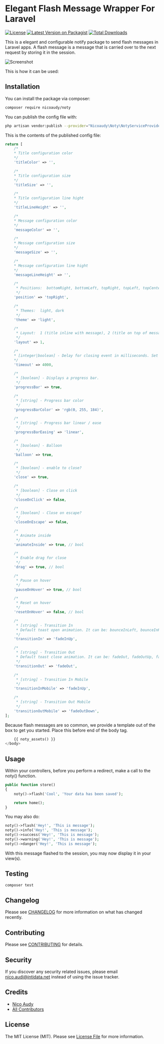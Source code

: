 # Elegant Flash Message Wrapper For Laravel


[![License](https://img.shields.io/github/license/nicoaudy/laravel-noty?style=flat-square)](https://packagist.org/packages/nicoaudy/noty)
[![Latest Version on Packagist](https://img.shields.io/packagist/v/nicoaudy/noty.svg?style=flat-square)](https://packagist.org/packages/nicoaudy/noty)
[![Total Downloads](https://img.shields.io/packagist/dt/nicoaudy/noty.svg?style=flat-square)](https://packagist.org/packages/nicoaudy/noty)

This is a elegant and configurable notify package to send flash messages in Laravel apps. A flash message is a message that is carried over to the next request by storing it in the session.

![Screenshot](./screenshots/noty-screenshot.png "Screenshot")

This is how it can be used:

## Installation

You can install the package via composer:

```bash
composer require nicoaudy/noty
```

You can publish the config file with:

```bash
php artisan vendor:publish --provider="Nicoaudy\Noty\NotyServiceProvider"
```

This is the contents of the published config file:

```php
return [
    /*
    * Title configuration color
    */
    'titleColor' => '',

    /*
    * Title configuration size
    */
    'titleSize' => '',

    /*
    * Title configuration line hight
    */
    'titleLineHeight' => '',

    /*
    * Message configuration color
    */
    'messageColor' => '',

    /*
    * Message configuration size
    */
    'messageSize' => '',

    /*
    * Message configuration line hight
    */
    'messageLineHeight' => '',

    /*
     * Positions:  bottomRight, bottomLeft, topRight, topLeft, topCenter, bottomCenter, center
     */
    'position' => 'topRight',

    /*
     * Themes:  light, dark
     */
    'theme' => 'light',

    /*
     * Layout:  1 (title inline with message), 2 (title on top of message)
     */
    'layout' => 1,

    /*
    * [integer|boolean] - Delay for closing event in milliseconds. Set false for sticky notifications.
    */
    'timeout' => 4000,

    /*
     * [boolean] - Displays a progress bar.
     */
    'progressBar' => true,

    /*
     * [string] - Progress bar color
     */
    'progressBarColor' => 'rgb(0, 255, 184)',

    /*
     * [string] - Progress bar linear / ease
     */
    'progressBarEasing' => 'linear',

    /*
     * [boolean] - Balloon
     */
    'balloon' => true,

    /*
     * [boolean] - enable to close?
     */
    'close' => true,

    /*
     * [boolean] - Close on click
     */
    'closeOnClick' => false,

    /*
     * [boolean] - Close on escape?
     */
    'closeOnEscape' => false,

    /*
     * Animate inside
     */
    'animateInside' => true, // bool

    /*
     * Enable drag for close
     */
    'drag' => true, // bool

    /*
     * Pause on hover
     */
    'pauseOnHover' => true, // bool

    /*
     * Reset on hover
     */
    'resetOnHover' => false, // bool

    /*
     * [string] - Transition In
     * Default toast open animation. It can be: bounceInLeft, bounceInRight, bounceInUp, bounceInDown, fadeIn, fadeInDown, fadeInUp, fadeInLeft, fadeInRight or flipInX.
     */
    'transitionIn' => 'fadeInUp',

    /*
     * [string] - Transition Out
     * Default toast close animation. It can be: fadeOut, fadeOutUp, fadeOutDown, fadeOutLeft, fadeOutRight, flipOutX
     */
    'transitionOut' => 'fadeOut',

    /*
     * [string] - Transition In Mobile
     */
    'transitionInMobile' => 'fadeInUp',

    /*
     * [string] - Transition Out Mobile
     */
    'transitionOutMobile' => 'fadeOutDown',
];
```

Because flash messages are so common, we provide a template out of the box to get you started. Place this before end of the body tag.

```php
    {{ noty_assets() }}
</body>
```

## Usage

Within your controllers, before you perform a redirect, make a call to the noty() function.

```php
public function store()
{
    noty()->flash('Cool', 'Your data has been saved');

    return home();
}
```

You may also do:

```php
noty()->flash('Hey!', 'This is message');
noty()->info('Hey!', 'This is message');
noty()->success('Hey!', 'This is message');
noty()->warning('Hey!', 'This is message');
noty()->danger('Hey!', 'This is message');
```

With this message flashed to the session, you may now display it in your view(s). 

## Testing

```bash
composer test
```

## Changelog

Please see [CHANGELOG](CHANGELOG.md) for more information on what has changed recently.

## Contributing

Please see [CONTRIBUTING](CONTRIBUTING.md) for details.

## Security

If you discover any security related issues, please email nico.audi@intidata.net instead of using the issue tracker.

## Credits

-   [Nico Audy](https://github.com/NicoAudy)
-   [All Contributors](../../contributors)

## License

The MIT License (MIT). Please see [License File](LICENSE.md) for more information.
